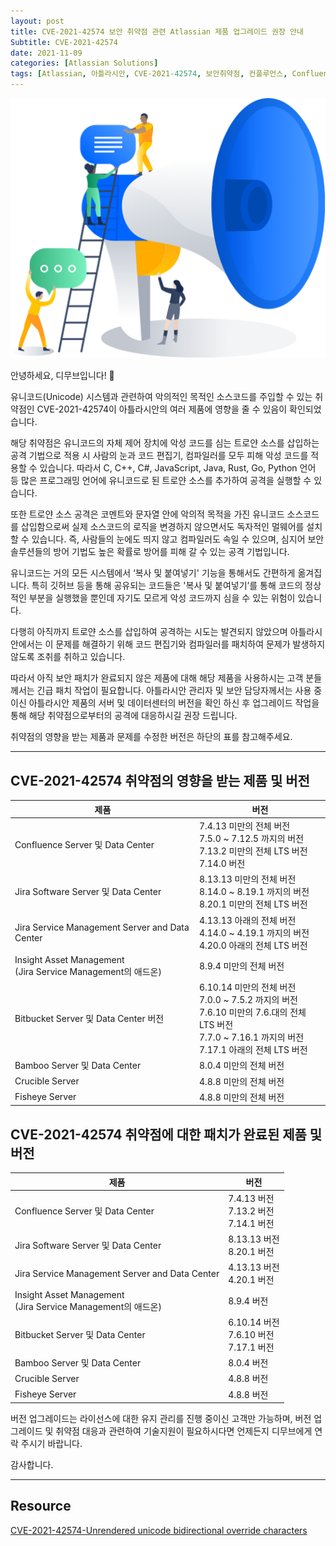 ```yaml
---
layout: post
title: CVE-2021-42574 보안 취약점 관련 Atlassian 제품 업그레이드 권장 안내
Subtitle: CVE-2021-42574
date: 2021-11-09
categories: [Atlassian Solutions]
tags: [Atlassian, 아틀라시안, CVE-2021-42574, 보안취약점, 컨플루언스, Confluence, 보안패치, 트로얀소스, 유니코드취약점]
---
```



![Banner](/assets/images/blog/notice_1.png)

안녕하세요, 디무브입니다! 🎈

유니코드(Unicode) 시스템과 관련하여 악의적인 목적인 소스코드를 주입할 수 있는 취약점인 CVE-2021-42574이 아틀라시안의 여러 제품에 영향을 줄 수 있음이 확인되었습니다.


해당 취약점은 유니코드의 자체 제어 장치에 악성 코드를 심는 트로얀 소스를 삽입하는 공격 기법으로 적용 시 사람의 눈과 코드 편집기, 컴파일러를 모두 피해 악성 코드를 적용할 수 있습니다. 
따라서 C, C++, C#, JavaScript, Java, Rust, Go, Python 언어 등 많은 프로그래밍 언어에 유니코드로 된 트로얀 소스를 추가하여 공격을 실행할 수 있습니다.



또한 트로얀 소스 공격은 코멘트와 문자열 안에 악의적 목적을 가진 유니코드 소스코드를 삽입함으로써 실제 소스코드의 로직을 변경하지 않으면서도 독자적인 멀웨어를 설치할 수 있습니다. 
즉, 사람들의 눈에도 띄지 않고 컴파일러도 속일 수 있으며, 심지어 보안 솔루션들의 방어 기법도 높은 확률로 방어를 피해 갈 수 있는 공격 기법입니다.


유니코드는 거의 모든 시스템에서 ‘복사 및 붙여넣기' 기능을 통해서도 간편하게 옮겨집니다. 
특히 깃허브 등을 통해 공유되는 코드들은 '복사 및 붙여넣기’를 통해 코드의 정상적인 부분을 실행했을 뿐인데 자기도 모르게 악성 코드까지 심을 수 있는 위험이 있습니다.


다행히 아직까지 트로얀 소스를 삽입하여 공격하는 시도는 발견되지 않았으며 아틀라시안에서는 이 문제를 해결하기 위해 코드 편집기와 컴파일러를 패치하여 문제가 발생하지 않도록 조취를 취하고 있습니다.


따라서 아직 보안 패치가 완료되지 않은 제품에 대해 해당 제품을 사용하시는 고객 분들께서는 긴급 패치 작업이 필요합니다. 
아틀라시안 관리자 및 보안 담당자께서는 사용 중이신 아틀라시안 제품의 서버 및 데이터센터의 버전을 확인 하신 후 업그레이드 작업을 통해 해당 취약점으로부터의 공격에 대응하시길 권장 드립니다.


취약점의 영향을 받는 제품과 문제를 수정한 버전은 하단의 표를 참고해주세요.


---
## CVE-2021-42574 취약점의 영향을 받는 제품 및 버전

|**제품**|**버전**|
|--|--|
| Confluence Server 및 Data Center | 7.4.13 미만의 전체 버전 <br> 7.5.0 ~ 7.12.5 까지의 버전 <br> 7.13.2 미만의 전체 LTS 버전 <br> 7.14.0 버전 |
| Jira Software Server 및 Data Center | 8.13.13 미만의 전체 버전 <br> 8.14.0 ~ 8.19.1 까지의 버전 <br> 8.20.1 미만의 전체 LTS 버전 |
| Jira Service Management Server and Data Center | 4.13.13 아래의 전체 버전 <br> 4.14.0 ~ 4.19.1 까지의 버전 <br>  4.20.0 아래의 전체 LTS 버전 <br> |
| Insight Asset Management <br> (Jira Service Management의 애드온)| 8.9.4 미만의 전체 버전 |
| Bitbucket Server 및 Data Center 버전 | 6.10.14 미만의 전체 버전 <br> 7.0.0 ~ 7.5.2 까지의 버전 <br> 7.6.10 미만의 7.6.대의 전체 LTS 버전 <br> 7.7.0 ~ 7.16.1 까지의 버전 <br> 7.17.1 아래의 전체 LTS 버전 |
| Bamboo Server 및 Data Center | 8.0.4 미만의 전체 버전 |
| Crucible Server | 4.8.8 미만의 전체 버전 |
| Fisheye Server | 4.8.8 미만의 전체 버전 |

## CVE-2021-42574 취약점에 대한 패치가 완료된 제품 및 버전

|**제품**|**버전**  |
|--|--|
| Confluence Server 및 Data Center | 7.4.13 버전 <br> 7.13.2 버전 <br> 7.14.1 버전 |
| Jira Software Server 및 Data Center | 8.13.13 버전 <br> 8.20.1 버전 |
| Jira Service Management Server and Data Center | 4.13.13 버전 <br> 4.20.1 버전 |
| Insight Asset Management <br> (Jira Service Management의 애드온) | 8.9.4 버전 |
| Bitbucket Server 및 Data Center | 6.10.14 버전 <br> 7.6.10 버전 <br> 7.17.1 버전 |
| Bamboo Server 및 Data Center | 8.0.4 버전 |
| Crucible Server | 4.8.8 버전 |
| Fisheye Server | 4.8.8 버전 |



버전 업그레이드는 라이선스에 대한 유지 관리를 진행 중이신 고객만 가능하며, 버전 업그레이드 및 취약점 대응과 관련하여 기술지원이 필요하시다면 언제든지 디무브에게 연락 주시기 바랍니다.


감사합니다.

---

## Resource

[CVE-2021-42574-Unrendered unicode bidirectional override characters](https://confluence.atlassian.com/security/multiple-products-security-advisory-unrendered-unicode-bidirectional-override-characters-cve-2021-42574-1086419475.html)
